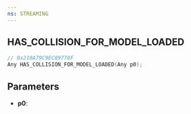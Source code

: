 ```yaml
---
ns: STREAMING
---
```

## HAS_COLLISION_FOR_MODEL_LOADED

```c
// 0x210A79C9EC89778F
Any HAS_COLLISION_FOR_MODEL_LOADED(Any p0);
```

## Parameters
* **p0**:
